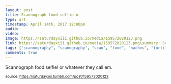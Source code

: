 ```yaml
---
layout: post
title: Scannograph food selfie o
type: art
timestamp: April 14th, 2017 12:00pm
audio: 
video: 
image: https://saturdayxiii.github.io/media/159572020123.png
link: https://saturdayxiii.github.io/media/159572020123.png\summary: Scannograph food selfie! or whatever they call em.
tags: ["scannography", "scanography", "scan", "food", "nachos", "tortilla", "chips", "salsa", "edible", "photography", "food", "art"]
comments: true
---
```


Scannograph food selfie! or whatever they call em.
 
  
<small>source: https://saturdayxiii.tumblr.com/post/159572020123</small>